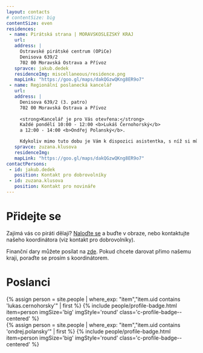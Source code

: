 ```yaml
---
layout: contacts
# contentSize: big
contentSize: even
residences:
 - name: Pirátská strana | MORAVSKOSLEZSKÝ KRAJ
   url:
   address: |
     Ostravské pirátské centrum (OPiCe)
     Denisova 639/2
     702 00 Moravská Ostrava a Přívoz 
   spravce: jakub.dedek
   residenceImg: miscellaneous/residence.png
   mapLink: "https://goo.gl/maps/dakQGzwQKng8ER9o7"
 - name: Regionální poslanecká kancelář
   url: 
   address: |
     Denisova 639/2 (3. patro)
     702 00 Moravská Ostrava a Přívoz 
     
     <strong>Kancelář je pro Vás otevřena:</strong>
     Každé pondělí 10:00 - 12:00 <b>Lukáš Černohorský</b>
     a 12:00 - 14:00 <b>Ondřej Polanský</b>.

     Kdykoliv mimo tuto dobu je Vám k dispozici asistentka, s níž si můžete dohodnout schůzku v jiném termínu.
   spravce: zuzana.klusova
   residenceImg:
   mapLink: "https://goo.gl/maps/dakQGzwQKng8ER9o7"
contactPersons:
 - id: jakub.dedek
   position: Kontakt pro dobrovolníky
 - id: zuzana.klusova
   position: Kontakt pro novináře
---
```


<div class="o-section-header o-section-header--indented">
  <h1 class="t-h2-alt">Přidejte se</h1>
</div>

Zajímá vás co piráti dělají? [Naloďte se](https://nalodeni.pirati.cz/) a buďte v obraze, nebo kontaktujte našeho koordinátora (viz kontakt pro dobrovolníky).

Finanční dary můžete posílat na [zde](https://dary.pirati.cz).
Pokud chcete darovat přimo našemu kraji, poraďte se prosím s koordinátorem.

<div class="o-section-header o-section-header--indented">
  <h1 class="t-h2-alt">Poslanci</h1>
</div>

{% assign person = site.people | where_exp: "item","item.uid contains 'lukas.cernohorsky'" | first  %}
{% include people/profile-badge.html item=person imgSize='big' imgStyle='round' class='c-profile-badge--centered' %}
<br>
{% assign person = site.people | where_exp: "item","item.uid contains 'ondrej.polansky'" | first  %}
{% include people/profile-badge.html item=person imgSize='big' imgStyle='round' class='c-profile-badge--centered' %}

